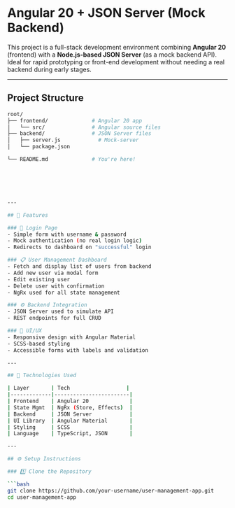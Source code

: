 # Angular 20 + JSON Server (Mock Backend)

This project is a full-stack development environment combining **Angular 20** (frontend) with a **Node.js-based JSON Server** (as a mock backend API). Ideal for rapid prototyping or front-end development without needing a real backend during early stages.

---

##  Project Structure

```bash
root/
├── frontend/              # Angular 20 app
│   └── src/               # Angular source files
├── backend/               # JSON Server files
│   ├── server.js            # Mock-server 
│   └── package.json      

└── README.md              # You're here!






---

## 🚀 Features

### 🔐 Login Page
- Simple form with username & password
- Mock authentication (no real login logic)
- Redirects to dashboard on "successful" login

### 📋 User Management Dashboard
- Fetch and display list of users from backend
- Add new user via modal form
- Edit existing user
- Delete user with confirmation
- NgRx used for all state management

### ⚙️ Backend Integration
- JSON Server used to simulate API
- REST endpoints for full CRUD

### 🎨 UI/UX
- Responsive design with Angular Material
- SCSS-based styling
- Accessible forms with labels and validation

---

## 🧪 Technologies Used

| Layer       | Tech                  |
|-------------|------------------------|
| Frontend    | Angular 20             |
| State Mgmt  | NgRx (Store, Effects)  |
| Backend     | JSON Server            |
| UI Library  | Angular Material       |
| Styling     | SCSS                   |
| Language    | TypeScript, JSON       |

---

## ⚙️ Setup Instructions

### 1️⃣ Clone the Repository

```bash
git clone https://github.com/your-username/user-management-app.git
cd user-management-app

